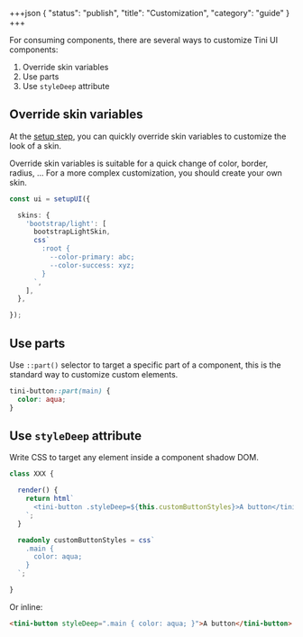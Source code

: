 +++json
{
  "status": "publish",
  "title": "Customization",
  "category": "guide"
}
+++

For consuming components, there are several ways to customize Tini UI components:

1. Override skin variables
2. Use parts
3. Use `styleDeep` attribute

## Override skin variables

At the [setup step](/ui/get-started), you can quickly override skin variables to customize the look of a skin. 

Override skin variables is suitable for a quick change of color, border, radius, ... For a more complex customization, you should create your own skin.

```ts
const ui = setupUI({

  skins: {
    'bootstrap/light': [
      bootstrapLightSkin,
      css`
        :root {
          --color-primary: abc;
          --color-success: xyz;
        }
      `,
    ],
  },

});
```

## Use parts

Use `::part()` selector to target a specific part of a component, this is the standard way to customize custom elements.

```css
tini-button::part(main) {
  color: aqua;
}
```

## Use `styleDeep` attribute

Write CSS to target any element inside a component shadow DOM.

```ts
class XXX {

  render() {
    return html`
      <tini-button .styleDeep=${this.customButtonStyles}>A button</tini-button>
    `;
  }

  readonly customButtonStyles = css`
    .main {
      color: aqua;
    }
  `;

}
```

Or inline:

```html
<tini-button styleDeep=".main { color: aqua; }">A button</tini-button>
```
